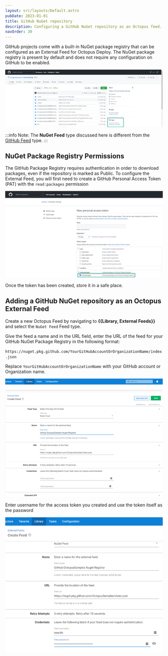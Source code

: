 ```yaml
---
layout: src/layouts/Default.astro
pubDate: 2023-01-01
title: GitHub NuGet repository
description: Configuring a GitHub NuGet repository as an Octopus feed.
navOrder: 30
---
```


GitHub projects come with a built-in NuGet package registry that can be configured as an External Feed for Octopus Deploy.  The NuGet package registry is present by default and does not require any configuration on GitHub to be enabled.

![GitHub Project Id](images/github-nuget-package-registry.png)

:::info
Note: The **NuGet Feed** type discussed here is different from the [GitHub Feed](/docs/packaging-applications/package-repositories/github-feeds/) type.
:::

## NuGet Package Registry Permissions

The GitHub Package Registry requires authentication in order to download packages, even if the repository is marked as Public.  To configure the External Feed, you will first need to create a GitHub Personal Access Token (PAT) with the `read:packages` permission

![GitHub Personal Access Token](images/github-pat-permissions.png)

Once the token has been created, store it in a safe place.

## Adding a GitHub NuGet repository as an Octopus External Feed

Create a new Octopus Feed by navigating to **{{Library, External Feeds}}** and select the `NuGet Feed` Feed type. 

Give the feed a name and in the URL field, enter the URL of the feed for your GitHub NuGet Package Registry in the following format:

`https://nuget.pkg.github.com/YourGitHubAccountOrOrganizationName/index.json`

Replace `YourGitHubAccountOrOrganizationName` with your GitHub account or Organization name.

![GitHub NuGet Feed](images/github-octopus-add-nuget-feed.png)

Enter username for the access token you created and use the token itself as the password

![GitHub NuGet Feed](images/github-octopus-feed-credentials.png)